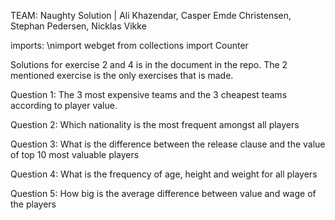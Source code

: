 TEAM: Naughty Solution | Ali Khazendar, Casper Emde Christensen, Stephan Pedersen, Nicklas Vikke


imports:
\nimport webget
from collections import Counter


Solutions for exercise 2 and 4 is in the document in the repo. The 2 mentioned exercise is the only exercises that is made.

Question 1: The 3 most expensive teams and the 3 cheapest teams according to player value.

Question 2: Which nationality is the most frequent amongst all players

Question 3: What is the difference between the release clause and the value of top 10 most valuable players

Question 4: What is the frequency of age, height and weight for all players

Question 5: How big is the average difference between value and wage of the players

